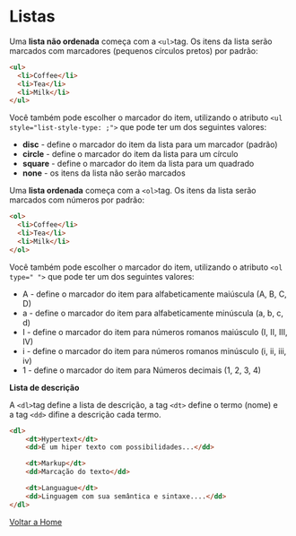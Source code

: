 # Listas

Uma **lista não ordenada** começa com a `<ul>`tag. Os itens da lista serão marcados com marcadores (pequenos círculos pretos) por padrão:

```html
<ul>
  <li>Coffee</li>
  <li>Tea</li>
  <li>Milk</li>
</ul>
```

Você também pode escolher o marcador do item, utilizando o atributo `<ul style="list-style-type: ;">` que pode ter um dos seguintes valores:

* **disc** -  define o marcador do item da lista para um marcador (padrão)
* **circle** - define o marcador do item da lista para um círculo
* **square** -  define o marcador do item da lista para um quadrado
* **none** -  os itens da lista não serão marcados

Uma **lista ordenada** começa com a `<ol>`tag. Os itens da lista serão marcados com números por padrão:

```html
<ol>
  <li>Coffee</li>
  <li>Tea</li>
  <li>Milk</li>
</ol>
```

Você também pode escolher o marcador do item, utilizando o atributo `<ol type=" ">` que pode ter um dos seguintes valores:

* A - define o marcador do item para alfabeticamente maiúscula (A, B, C, D)
* a - define o marcador do item para alfabeticamente minúscula (a, b, c, d)
* I - define o marcador do item para números romanos maiúsculo (I, II, III, IV)
* i - define o marcador do item para números romanos minúsculo (i, ii, iii, iv)
* 1 - define o marcador do item para Números decimais (1, 2, 3, 4)

**Lista de descrição**

A `<dl>`tag define a lista de descrição, a tag `<dt>` define o termo (nome) e a tag `<dd>` difine a descrição cada termo.

```html
<dl>
    <dt>Hypertext</dt>
    <dd>É um hiper texto com possibilidades...</dd>

    <dt>Markup</dt>
    <dd>Marcação do texto</dd>

    <dt>Languague</dt>
    <dd>Linguagem com sua semântica e sintaxe....</dd>
</dl>
```

[Voltar a Home](../README.md)

